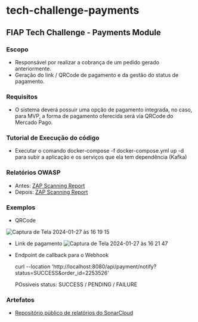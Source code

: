 # tech-challenge-payments
## FIAP Tech Challenge - Payments Module


### Escopo

- Responsável por realizar a cobrança de um pedido gerado anteriormente.
- Geração do link / QRCode de pagamento e da gestão do status de pagamento.

### Requisitos

- O sistema deverá possuir uma opção de pagamento integrada, no caso, para MVP, a forma de pagamento oferecida será via QRCode do Mercado Pago.

### Tutorial de Execução do código

- Executar o comando docker-compose -f docker-compose.yml up -d para subir a aplicação e os serviços que ela tem dependência (Kafka)

### Relatórios OWASP

- Antes: [ZAP Scanning Report](https://github.com/juliapcosta97/tech-challenge-payments/blob/main/owasp/2024-03-16-ZAP-Report-.html)
- Depois: [ZAP Scanning Report](https://github.com/juliapcosta97/tech-challenge-payments/blob/main/owasp/2024-03-16-ZAP-Report-.html)

### Exemplos

- QRCode

![Captura de Tela 2024-01-27 às 16 19 15](https://github.com/juliapcosta97/tech-challenge-payments/assets/15149920/13ba5400-d68f-4a91-8dfc-930156f2591e)

- Link de pagamento
![Captura de Tela 2024-01-27 às 16 21 47](https://github.com/juliapcosta97/tech-challenge-payments/assets/15149920/9666e014-a507-41ee-aa39-a7205cfae2bb)

- Endpoint de callback para o Webhook

  curl --location 'http://localhost:8080/api/payment/notify?status=SUCCESS&order_id=2253526'

  POssiveis status: SUCCESS / PENDING / FAILURE


### Artefatos
- [Repositório público de relatórios do SonarCloud](https://sonarcloud.io/project/overview?id=juliapcosta97_tech-challenge-payments)



